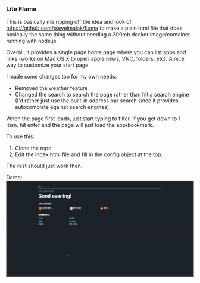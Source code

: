 ### Lite Flame
This is basically me ripping off the idea and look of https://github.com/pawelmalak/flame
to make a plain html file that does basically the same thing without needing a 300mb docker
image/container running with node.js.

Overall, it provides a single page home page where you can list apps and links (works on Mac OS X to open apple news, VNC, folders, etc). A nice way to customize your start page.

I made some changes too for my own needs:
- Removed the weather feature
- Changed the search to search the page rather than hit a search engine (I'd rather just use the built-in address bar search since it provides autocomplete against search engines)

When the page first loads, just start typing to filter. If you get down to 1 item, hit enter and the page will just load the app/bookmark.

To use this:
1. Clone the repo
2. Edit the index.html file and fill in the config object at the top.

The rest should just work then.

Demo:
![Demo](https://github.com/rizwanjiwan/liteflame/raw/main/demo.gif)
